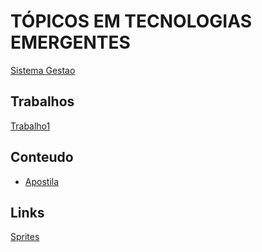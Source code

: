 # TÓPICOS EM TECNOLOGIAS EMERGENTES

[Sistema Gestao](http://gestao-asousajose.rhcloud.com/)

## **Trabalhos**

[Trabalho1](trabalhos.md)

## **Conteudo**


 - [Apostila](./apostila/README.md)
 
 ## **Links**
 
 [Sprites](https://www.spriters-resource.com/)
